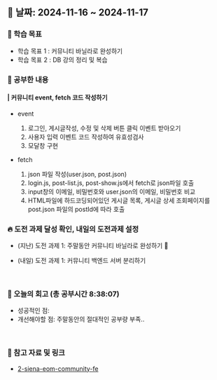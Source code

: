 ## 📅 날짜: 2024-11-16 ~ 2024-11-17


### 💬 학습 목표
- 학습 목표 1 : 커뮤니티 바닐라로 완성하기
- 학습 목표 2 : DB 강의 정리 및 복습


### 📒 공부한 내용
#### | 커뮤니티 event, fetch 코드 작성하기
- event
    1. 로그인, 게시글작성, 수정 및 삭제 버튼 클릭 이벤트 받아오기
    2. 사용자 입력 이벤트 코드 작성하여 유효성검사
    3. 모달창 구현

- fetch
    1. json 파일 작성(user.json, post.json)
    2. login.js, post-list.js, post-show.js에서 fetch로 json파일 호출
    3. input창의 이메일, 비밀번호와 user.json의 이메일, 비밀번호 비교
    4. HTML파일에 하드코딩되어있던 게시글 목록, 게시글 상세 조회페이지를 post.json 파일의 postId에 따라 호출


### 🔥 도전 과제 달성 확인, 내일의 도전과제 설정
- (지난) 도전 과제 1: 주말동안 커뮤니티 바닐라로 완성하기 🔺

- (내일) 도전 과제 1: 커뮤니티 백엔드 서버 분리하기

<br/>

### 💭 오늘의 회고 (총 공부시간 8:38:07)
- 성공적인 점:
- 개선해야할 점: 주말동안의 절대적인 공부량 부족..

<br/>

### 📁 참고 자료 및 링크
- [2-siena-eom-community-fe](https://github.com/100-hours-a-week/2-siena-eom-community-fe-1.git)
